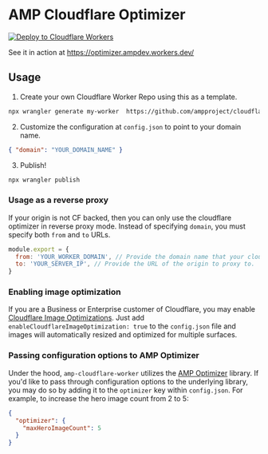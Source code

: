 # AMP Cloudflare Optimizer

[![Deploy to Cloudflare Workers](https://deploy.workers.cloudflare.com/button)](https://deploy.workers.cloudflare.com/?url=https://github.com/ampproject/cloudflare-optimizer)

See it in action at https://optimizer.ampdev.workers.dev/

## Usage

1. Create your own Cloudflare Worker Repo using this as a template.

```bash
npx wrangler generate my-worker  https://github.com/ampproject/cloudflare-optimizer
```

2. Customize the configuration at `config.json` to point to your domain name.

```json
{ "domain": "YOUR_DOMAIN_NAME" }
```

3. Publish!

```bash
npx wrangler publish
```

### Usage as a reverse proxy

If your origin is not CF backed, then you can only use the cloudflare optimizer in reverse proxy mode. Instead of specifying `domain`, you must specify both `from` and `to` URLs.

```js
module.export = {
  from: 'YOUR_WORKER_DOMAIN', // Provide the domain name that your cloudflare worker is deployed.
  to: 'YOUR_SERVER_IP', // Provide the URL of the origin to proxy to.
}
```

### Enabling image optimization

If you are a Business or Enterprise customer of Cloudflare, you may enable [Cloudflare Image Optimizations](https://developers.cloudflare.com/images/url-format). Just add `enableCloudflareImageOptimization: true` to the `config.json` file and images will automatically resized and optimized for multiple surfaces.

### Passing configuration options to AMP Optimizer

Under the hood, `amp-cloudflare-worker` utilizes the [AMP Optimizer](https://github.com/ampproject/amp-toolbox/tree/main/packages/optimizer#options) library. If you'd like to pass through configuration options to the underlying library, you may do so by adding it to the `optimizer` key within `config.json`. For example, to increase the hero image count from 2 to 5:

```json
{
  "optimizer": {
    "maxHeroImageCount": 5
  }
}
```
